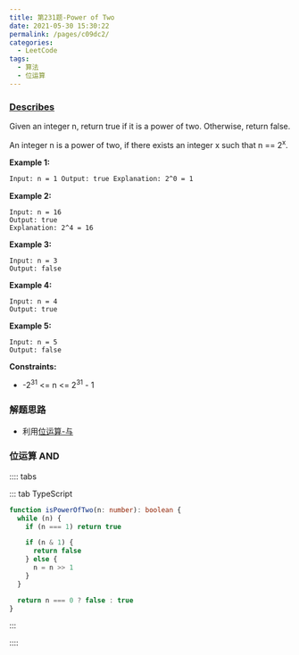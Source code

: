 ```yaml
---
title: 第231题-Power of Two
date: 2021-05-30 15:30:22
permalink: /pages/c09dc2/
categories:
  - LeetCode
tags:
  - 算法
  - 位运算
---
```


### [Describes](https://leetcode-cn.com/problems/power-of-two/)

Given an integer <span class="span-shadow">n</span>, return <span class="span-shadow">true</span> if it is a power of two. Otherwise, return <span class="span-shadow">false</span>.

An integer <span class="span-shadow">n</span> is a power of two, if there exists an integer <span class="span-shadow">x</span> such that <span class="span-shadow">n == 2<sup>x</sup></span>.

<!-- more -->

**Example 1:**

```html
Input: n = 1 Output: true Explanation: 2^0 = 1
```

**Example 2:**

```
Input: n = 16
Output: true
Explanation: 2^4 = 16
```

**Example 3:**

```
Input: n = 3
Output: false
```

**Example 4:**

```
Input: n = 4
Output: true
```

**Example 5:**

```
Input: n = 5
Output: false
```

**Constraints:**

- <span class="span-shadow">-2<sup>31</sup> <= n <= 2<sup>31</sup> - 1</span>

### 解题思路

- 利用[位运算-与](http://yao-zhixiang/pages/339ea6/#%E4%B8%8E%E8%BF%90%E7%AE%97)

### 位运算 AND

:::: tabs

::: tab TypeScript

```TypeScript
function isPowerOfTwo(n: number): boolean {
  while (n) {
    if (n === 1) return true

    if (n & 1) {
      return false
    } else {
      n = n >> 1
    }
  }

  return n === 0 ? false : true
}
```

:::

::::
